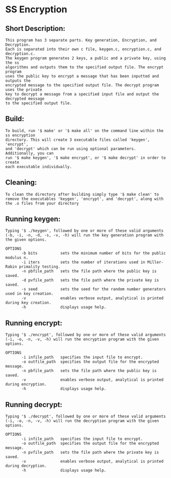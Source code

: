 # SS Encryption

## Short Description:
	This program has 3 separate parts. Key generation, Encryption, and Decryption.
	Each is separated into their own c file, keygen.c, encryption.c, and decryption.c.
	The keygen program generates 2 keys, a public and a private key, using the ss
	algorithms and outputs them to the specified output file. The encrypt program
	uses the public key to encrypt a message that has been inputted and outputs the 
	encrypted message to the specified output file. The decrypt program uses the private
	key to decrypt a message from a specified input file and output the decrypted message
	to the specified output file.

## Build:
	To build, run '$ make' or '$ make all' on the command line within the ss encryption
	directory. This will create 3 executable files called 'keygen', 'encrypt',
	and 'decrypt' which can be run using optional parameters. Additionally, you can
	run '$ make keygen', '$ make encrypt', or '$ make decrypt' in order to create
	each executable individually.

## Cleaning:
	To clean the directory after building simply type '$ make clean' to
	remove the executables 'keygen', 'encrypt', and 'decrypt', along with
	the .o files from your directory

## Running keygen:
	Typing '$ ./keygen', followed by one or more of these valid arguments
	(-b, -i, -n, -d, -s, -v, -h) will run the key generation program with the given options.
	
	OPTIONS
           -b bits          sets the minimum number of bits for the public modulus n.
           -i iters         sets the number of iterations used in Miller-Rabin primality testing.
           -n pbfile_path   sets the file path where the public key is saved.
           -d pvfile_path   sets the file path where the private key is saved.
           -s seed          sets the seed for the random number generators used in key creation.
           -v               enables verbose output, analytical is printed during key creation.
           -h               displays usage help.

## Running encrypt:
	Typing '$ ./encrypt', followed by one or more of these valid arguments
	(-i, -o, -n, -v, -h) will run the encryption program with the given options.
	
	OPTIONS
    	   -i infile_path   specifies the input file to encrypt.
           -o outfile_path  specifies the output file for the encrypted message.
           -n pbfile_path   sets the file path where the public key is saved.
           -v               enables verbose output, analytical is printed during encryption.
           -h               displays usage help.

## Running decrypt:
	Typing '$ ./decrypt', followed by one or more of these valid arguments
	(-i, -o, -n, -v, -h) will run the decryption program with the given options.
	
	OPTIONS
           -i infile_path   specifies the input file to encrypt.
           -o outfile_path  specifies the output file for the encrypted message.
           -n pvfile_path   sets the file path where the private key is saved.
           -v               enables verbose output, analytical is printed during decryption.
           -h               displays usage help.
